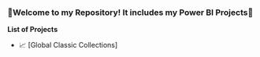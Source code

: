 ### **🎉Welcome to my Repository! It includes my Power BI Projects🚀**

**List of Projects**
- 📈 [Global Classic Collections]

